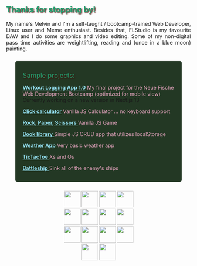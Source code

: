 <section>
    <h2 style="color:#249E6F; text-shadow: 2px 2px 3px #45150C">Thanks for stopping by!</h2>
<p style="text-align: justify">
    My name's Melvin and I'm a self-taught / bootcamp-trained Web Developer, Linux user and Meme enthusiast.
    Besides that, FLStudio is my favourite DAW and I do some graphics and video editing. Some of my non-digital pass time activities are weightlifting, reading and (once in a blue moon) painting.
</p>
</section>

<section style="background-color: #233824; padding: 15px 20px; border-radius: 5px; margin: 25px">
    
<span style="font-size: 18px; color:#249E6F; text-shadow: 2px 2px 3px #45150C">Sample projects:</span>
<div>

<a style="color: #91DBEB" href="https://flexflow.vercel.app/" target="_blank"><b>Workout Logging App 1.0</b></a><span style="color: #DEA0B9"> My final project for the Neue Fische Web Development Bootcamp (optimized for mobile view)</span>
<br>
<span>Currently working on a new version in Next.js 13</span>

<a style="color: #91DBEB" href="https://doctype-melvin.github.io/calculator/" target="_blank"><b>Click calculator</b></a><span style="color: #DEA0B9"> Vanilla JS Calculator ... no keyboard support</span>

<a style="color: #91DBEB" href="https://doctype-melvin.github.io/rock-paper-scissors/" target="_blank"><b>Rock, Paper, Scissors</b> </a><span style="color: #DEA0B9">Vanilla JS Game</span>

<a style="color: #91DBEB" href="https://doctype-melvin.github.io/the-library/"><b>Book library</b> </a><span style="color: #DEA0B9">Simple JS CRUD app that utilizes localStorage</span>

<a style="color: #91DBEB" href="https://doctype-melvin.github.io/weather-app/"><b>Weather App</b> </a><span style="color: #DEA0B9">Very basic weather app</span>

<a style="color: #91DBEB" href="https://doctype-melvin.github.io/tic-tac-toe/"><b>TicTacToe</b> </a><span style="color: #DEA0B9">Xs and Os</span>

<a style="color: #91DBEB" href="https://doctype-melvin.github.io/battleship/"><b>Battleship</b> </a><span style="color: #DEA0B9">Sink all of the enemy's ships
</span>

</div>
</section>
<div style="text-align:center; font-size:20px;color:#249E6F; text-shadow: 2px 2px 3px #45150C; margin-bottom:10px"></div>
<div style="display:flex; flex-wrap:wrap; justify-content: center; gap:3px; max-width: 200px; margin-left: auto; margin-right:auto; margin-bottom:15px">
<img src="https://cdn.jsdelivr.net/gh/devicons/devicon/icons/html5/html5-plain-wordmark.svg" width="45px"/>
<img src="https://cdn.jsdelivr.net/gh/devicons/devicon/icons/css3/css3-plain-wordmark.svg" width="45px"/>
<img src="https://cdn.jsdelivr.net/gh/devicons/devicon/icons/javascript/javascript-plain.svg" width="45px"/>
<img src="https://cdn.jsdelivr.net/gh/devicons/devicon/icons/react/react-original-wordmark.svg" width="45px"/>
<img src="https://cdn.jsdelivr.net/gh/devicons/devicon/icons/nextjs/nextjs-original-wordmark.svg" width="45px" />
<img src="https://cdn.jsdelivr.net/gh/devicons/devicon/icons/mongodb/mongodb-plain-wordmark.svg" width="45px"/>
<img src="https://cdn.jsdelivr.net/gh/devicons/devicon/icons/webpack/webpack-plain.svg" width="45px"/>
<img src="https://cdn.jsdelivr.net/gh/devicons/devicon/icons/git/git-plain-wordmark.svg" width="45px"/>

<img src="https://cdn.jsdelivr.net/gh/devicons/devicon/icons/github/github-original.svg" width="45px"/>
<img src="https://cdn.jsdelivr.net/gh/devicons/devicon/icons/nodejs/nodejs-original.svg" width="45px"/>
<img src="https://cdn.jsdelivr.net/gh/devicons/devicon/icons/jest/jest-plain.svg" width="45px"/>
<img src="https://cdn.jsdelivr.net/gh/devicons/devicon/icons/vscode/vscode-original-wordmark.svg" width="45px"/>
<img src="https://cdn.jsdelivr.net/gh/devicons/devicon/icons/linux/linux-original.svg" width="45px"/>
<img src="https://cdn.jsdelivr.net/gh/devicons/devicon/icons/firebase/firebase-plain-wordmark.svg" width="45px"/>


</div>
<section style="display:flex; flex-direction:column; align-items:center">
    
<div style="text-align:center; font-size:20px;color:#249E6F; text-shadow: 2px 2px 3px #45150C; margin-bottom:50px">

</div>
</section>
